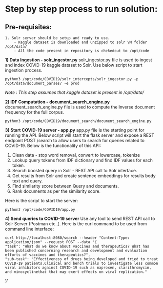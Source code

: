 # Step by step process to run solution:

## Pre-requisites:
    1. Solr server should be setup and ready to use.
        - Kaggle dataset is downloaded and unzipped to solr VM folder /opt/data/
        - All the code present in repository is chekedout to /opt/code

**1)  Data Ingestion - solr_ingestor.py**
  solr_ingestor.py file is used to ingest and index COVID-19 kaggle dataset to Solr. Use below script to start ingestion process.
  
    python3 /opt/code/COVID19/solr_intercepts/solr_ingestor.py -p /opt/data/document_parses/ -e prod
  
  _Note : This step assumes that kaggle dataset is present in /opt/data/_ 
  
**2) IDF Computation - document_search_engine.py**
  document_search_engine.py file is used to compute the Inverse document frequency for the full corpus.
  
    python3 /opt/code/COVID19/document_search/document_search_engine.py

**3) Start COVID-19 server - app.py**
  app.py file is the starting point for running the API. Below script will start the flask server and expose a REST endpoint POST /search to allow users to search for queries related to COVID-19. Below is the functionality of this API:
  1) Clean data - stop word removal, convert to lowercase, tokenize
  2) Lookup query tokens from IDF dictionary and find IDF values
 for each token.
 3) Search boosted query in Solr - REST API call to Solr interface.
 4) Get results from Solr and create sentence embeddings for results body text and query.
 5) Find similarity score between Query and documents.
 6) Rank documents as per the similarity score.
 
 Here is the script to start the server:
 
    python3 /opt/code/COVID19/app.py
  
**4) Send queries to COVID-19 server**
  Use any tool to send REST API call to Solr Server (Postman etc..). Here is the curl command to be used from command line interface:
  
    curl http://localhost:8080/search --header "Content-Type: application/json" --request POST --data '{
	"task": "What do we know about vaccines and therapeutics? What has been published concerning research and development and evaluation efforts of vaccines and therapeutics?",
	"sub-task": "Effectiveness of drugs being developed and tried to treat COVID-19 patients.Clinical and bench trials to investigate less common viral inhibitors against COVID-19 such as naproxen, clarithromycin, and minocyclinethat that may exert effects on viral replication."
}'

